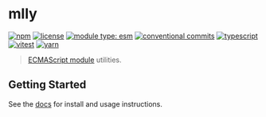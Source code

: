 # mlly

[![npm](https://img.shields.io/npm/v/@flex-development/mlly.svg)](https://npmjs.com/package/@flex-development/mlly)
[![license](https://img.shields.io/github/license/flex-development/mlly.svg)](LICENSE.md)
[![module type: esm](https://img.shields.io/badge/module%20type-esm-brightgreen)](https://github.com/voxpelli/badges-cjs-esm)
[![conventional commits](https://img.shields.io/badge/-conventional%20commits-fe5196?logo=conventional-commits&logoColor=ffffff)](https://conventionalcommits.org/)
[![typescript](https://img.shields.io/badge/-typescript-3178c6?logo=typescript&logoColor=ffffff)](https://typescriptlang.org/)
[![vitest](https://img.shields.io/badge/-vitest-6e9f18?style=flat&logo=vitest&logoColor=ffffff)](https://vitest.dev/)
[![yarn](https://img.shields.io/badge/-yarn-2c8ebb?style=flat&logo=yarn&logoColor=ffffff)](https://yarnpkg.com/)

> [ECMAScript module][1] utilities.

## Getting Started

See the [docs][2] for install and usage instructions.

[1]: https://nodejs.org/api/esm.html
[2]: https://mlly.vercel.app/
